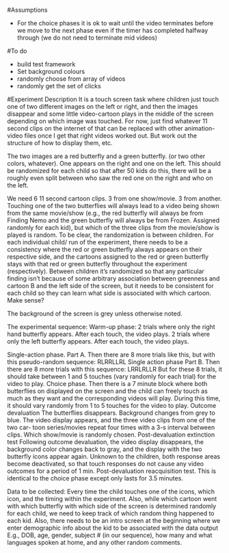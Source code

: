 #Assumptions

* For the choice phases it is ok to wait until the video terminates before we move to the next phase even if the timer has completed halfway through (we do not need to terminate mid videos)



#To do

* build test framework
* Set background colours
* randomly choose from array of videos
* randomly get the set of clicks



#Experiment Description
It is a touch screen task where children just touch one of two different images on the left or right, and then the images disappear and some little video-cartoon plays in the middle of the screen depending on which image was touched.  For now, just find whatever 11 second clips on the internet of that can be replaced with other animation-video files once I get that right videos worked out. But work out the structure of how to display them, etc.

The two images are a red butterfly and a green butterfly. (or two other colors, whatever). One appears on the right and one on the left. This should be randomized for each child so that after 50 kids do this, there will be a roughly even split between who saw the red one on the right and who on the left.

We need 6 11 second cartoon clips. 3 from one show/movie. 3 from another. Touching one of the two butterflies will always lead to a video being shown from the same movie/show (e.g., the red butterfly will always be from Finding Nemo and the green butterfly will always be from Frozen. Assigned randomly for each kid), but which of the three clips from the movie/show is played is random.
To be clear, the randomization is between children. For each individual child/ run of the experiment, there needs to be a consistency where the red or green butterfly always appears on their respective side, and the cartoons assigned to the red or green butterfly stays with that red or green butterfly throughout the experiment (respectively). Between children it’s randomized so that any particular finding isn’t because of some arbitrary association between greenness and cartoon B and the left side of the screen, but it needs to be consistent for each child so they can learn what side is associated with which cartoon. Make sense?

The background of the screen is grey unless otherwise noted. 

The experimental sequence:
Warm-up phase:
2 trials where only the right hand butterfly appears. After each touch, the video plays.
2 trials where only the left butterfly appears. After each touch, the video plays.

Single-action phase. Part A.
Then there are 8 more trials like this, but with this pseudo-random sequence:
RLRRLLRL 
Single action phase Part B.
Then there are 8 more trials with this sequence:
LRRLRLLR 
But for these 8 trials, it should take between 1 and 5 touches (vary randomly for each trial) for the video to play.
Choice phase.
Then there is a 7 minute block where both butterflies on displayed on the screen and the child can freely touch as much as they want and the corresponding videos will play. During this time, it should vary randomly from 1 to 5 touches for the video to play.
Outcome devaluation
The butterflies disappears. Background changes from grey to blue.
The video display appears, and the three video clips from one of the two car- toon series/movies repeat four times with a 3-s interval between clips. Which show/movie is randomly chosen. 
Post-devaluation extinction test 
Following outcome devaluation, the video display disappears, the background color changes back to gray, and the display with the two butterfly icons appear again. Unknown to the children, both response areas become deactivated, so that touch responses do not cause any video outcomes for a period of 1 min.
Post-devaluation reacquisition test. 
This is identical to the choice phase except only lasts for 3.5 minutes.

Data to be collected:
Every time the child touches one of the icons, which icon, and the timing within the experiment. 
Also, while which cartoon went with which butterfly with which side of the screen is determined randomly for each child, we need to keep track of which random thing happened to each kid.
Also, there needs to be an intro screen at the beginning where we enter demographic info about the kid to be associated with the data output
E.g., DOB, age, gender, subject # (in our sequence), how many and what languages spoken at home, and any other random comments. 
